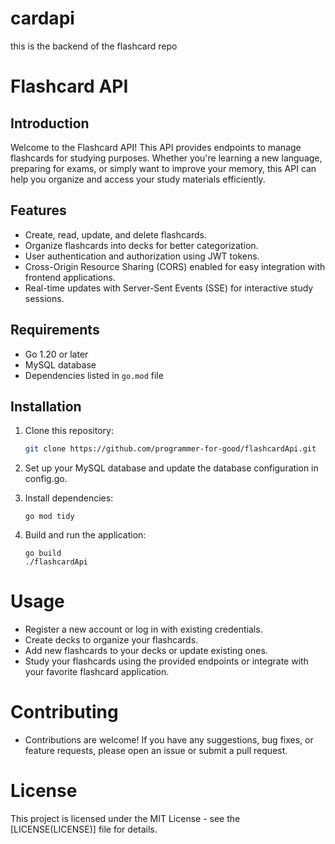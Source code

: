 # cardapi
this is the backend of the flashcard repo

# Flashcard API

## Introduction

Welcome to the Flashcard API! This API provides endpoints to manage flashcards for studying purposes. Whether you're learning a new language, preparing for exams, or simply want to improve your memory, this API can help you organize and access your study materials efficiently.

## Features

- Create, read, update, and delete flashcards.
- Organize flashcards into decks for better categorization.
- User authentication and authorization using JWT tokens.
- Cross-Origin Resource Sharing (CORS) enabled for easy integration with frontend applications.
- Real-time updates with Server-Sent Events (SSE) for interactive study sessions.

## Requirements

- Go 1.20 or later
- MySQL database
- Dependencies listed in `go.mod` file

## Installation

1. Clone this repository:

   ```bash
   git clone https://github.com/programmer-for-good/flashcardApi.git

   ```
 1. Set up your MySQL database and update the database configuration in config.go.
 2. Install dependencies:
    ```
    go mod tidy
    ```
 3. Build and run the application:
    ```
    go build
    ./flashcardApi
    ```

  # Usage
  - Register a new account or log in with existing credentials.
- Create decks to organize your flashcards.
- Add new flashcards to your decks or update existing ones.
- Study your flashcards using the provided endpoints or integrate with your favorite flashcard application.
# Contributing
- Contributions are welcome! If you have any suggestions, bug fixes, or feature requests, please open an issue or submit a pull request.
# License
This project is licensed under the MIT License - see the [LICENSE(LICENSE)] file for details.
